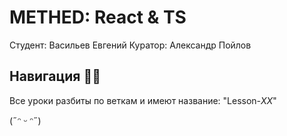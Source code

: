 # METHED: React & TS

Студент: Васильев Евгений
Куратор: Александр Пойлов

## Навигация 🤸‍♂️

Все уроки разбиты по веткам и имеют название: "Lesson-_XX_"

(˶ᵔ ᵕ ᵔ˶)
